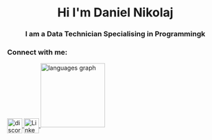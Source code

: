 <h1 align="center">Hi I'm Daniel Nikolaj</h1>
<h3 align="center">I am a Data Technician Specialising in Programmingk</h3>

<h3 align="left">Connect with me:</h3>

<a href="https://discord.com/users/209628368772136961">
  <img align="center"
    src="https://img.shields.io/static/v1?message=Discord&logo=discord&label=&color=7289DA&logoColor=white&labelColor=&style=for-the-badge"
    alt="discord logo"
    height="35"
  />
</a>

<a href="www.linkedin.com/in/danielhartwich" target="_blank" rel="noopener noreferrer">
  <img align="center"
    src="https://img.shields.io/static/v1?message=LinkedIn&logo=linkedin&label=&color=0077B5&logoColor=white&labelColor=&style=for-the-badge"
    alt="LinkedIn"
    height="35"
  />
</a>
  </div>
<img src="https://github-readme-stats.vercel.app/api/top-langs?username=drenzy&locale=en&hide_title=false&layout=compact&card_width=320&langs_count=5&theme=dracula&hide_border=false" height="150" alt="languages graph"  />
